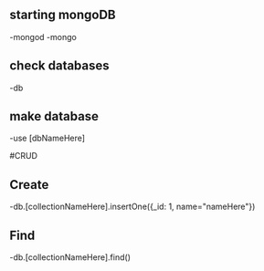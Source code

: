 ## starting mongoDB
-mongod
-mongo

## check databases
-db

## make database
-use [dbNameHere]

#CRUD
## Create
-db.[collectionNameHere].insertOne({_id: 1, name="nameHere"})

## Find
-db.[collectionNameHere].find()
